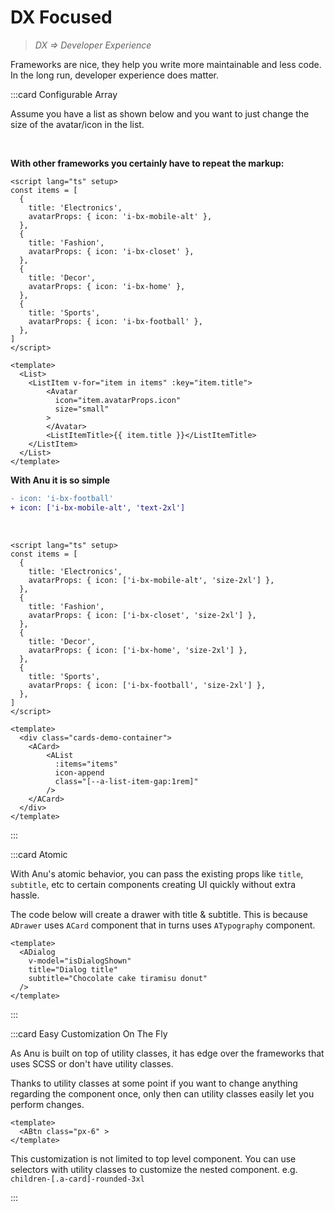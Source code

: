 <script lang="ts" setup>
const items = [
  {
    title: 'Electronics',
    avatarProps: { icon: 'i-bx-mobile-alt' },
  },
  {
    title: 'Fashion',
    avatarProps: { icon: 'i-bx-closet' },
  },
  {
    title: 'Decor',
    avatarProps: { icon: 'i-bx-home' },
  },
  {
    title: 'Sports',
    avatarProps: { icon: 'i-bx-football' },
  },
]
</script>

# DX Focused

> _DX => Developer Experience_

Frameworks are nice, they help you write more maintainable and less code. In the long run, developer experience does matter.

:::card Configurable Array

Assume you have a list as shown below and you want to just change the size of the avatar/icon in the list.

<div class="cards-demo-container">
  <ACard>
    <AList
      :items="items"
      icon-append
      class="[--a-list-item-gap:1rem]"
    />
  </ACard>
</div>

<br>

**With other frameworks you certainly have to repeat the markup:**

```vue{24-31}
<script lang="ts" setup>
const items = [
  {
    title: 'Electronics',
    avatarProps: { icon: 'i-bx-mobile-alt' },
  },
  {
    title: 'Fashion',
    avatarProps: { icon: 'i-bx-closet' },
  },
  {
    title: 'Decor',
    avatarProps: { icon: 'i-bx-home' },
  },
  {
    title: 'Sports',
    avatarProps: { icon: 'i-bx-football' },
  },
]
</script>

<template>
  <List>
    <ListItem v-for="item in items" :key="item.title">
        <Avatar
          icon="item.avatarProps.icon"
          size="small"
        >
        </Avatar>
        <ListItemTitle>{{ item.title }}</ListItemTitle>
    </ListItem>
  </List>
</template>
```

**With Anu it is so simple <i class="i-fluent-emoji-smiling-face-with-sunglasses"></i>**

```diff
- icon: 'i-bx-football'
+ icon: ['i-bx-mobile-alt', 'text-2xl']
```

<br>

```vue{5,9,13,17}
<script lang="ts" setup>
const items = [
  {
    title: 'Electronics',
    avatarProps: { icon: ['i-bx-mobile-alt', 'size-2xl'] },
  },
  {
    title: 'Fashion',
    avatarProps: { icon: ['i-bx-closet', 'size-2xl'] },
  },
  {
    title: 'Decor',
    avatarProps: { icon: ['i-bx-home', 'size-2xl'] },
  },
  {
    title: 'Sports',
    avatarProps: { icon: ['i-bx-football', 'size-2xl'] },
  },
]
</script>

<template>
  <div class="cards-demo-container">
    <ACard>
        <AList
          :items="items"
          icon-append
          class="[--a-list-item-gap:1rem]"
        />
    </ACard>
  </div>
</template>
```

:::

:::card Atomic

With Anu's atomic behavior, you can pass the existing props like `title`, `subtitle`, etc to certain components creating UI quickly without extra hassle.

The code below will create a drawer with title & subtitle. This is because `ADrawer` uses `ACard` component that in turns uses `ATypography` component.

```vue
<template>
  <ADialog
    v-model="isDialogShown"
    title="Dialog title"
    subtitle="Chocolate cake tiramisu donut"
  />
</template>
```

:::

:::card Easy Customization On The Fly

As Anu is built on top of utility classes, it has edge over the frameworks that uses SCSS or don't have utility classes.

Thanks to utility classes at some point if you want to change anything regarding the component once, only then can utility classes easily let you perform changes.

```vue
<template>
  <ABtn class="px-6" >
</template>
```

This customization is not limited to top level component. You can use selectors with utility classes to customize the nested component. e.g. `children-[.a-card]-rounded-3xl`

:::
